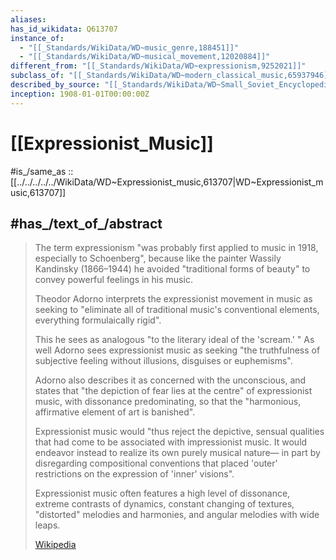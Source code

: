 ```yaml
---
aliases:
has_id_wikidata: Q613707
instance_of:
  - "[[_Standards/WikiData/WD~music_genre,188451]]"
  - "[[_Standards/WikiData/WD~musical_movement,12020884]]"
different_from: "[[_Standards/WikiData/WD~expressionism,9252021]]"
subclass_of: "[[_Standards/WikiData/WD~modern_classical_music,65937946]]"
described_by_source: "[[_Standards/WikiData/WD~Small_Soviet_Encyclopedia,66386517]]"
inception: 1908-01-01T00:00:00Z
---
```


# [[Expressionist_Music]] 

#is_/same_as :: [[../../../../../WikiData/WD~Expressionist_music,613707|WD~Expressionist_music,613707]] 

## #has_/text_of_/abstract 

> The term expressionism "was probably first applied to music in 1918, especially to Schoenberg", 
> because like the painter Wassily Kandinsky (1866–1944) he avoided "traditional forms of beauty" 
> to convey powerful feelings in his music. 
> 
> Theodor Adorno interprets the expressionist movement in music as 
> seeking to "eliminate all of traditional music's conventional elements, everything formulaically rigid". 
> 
> This he sees as analogous "to the literary ideal of the 'scream.' " 
> As well Adorno sees expressionist music as 
> seeking "the truthfulness of subjective feeling without illusions, disguises or euphemisms". 
> 
> Adorno also describes it as concerned with the unconscious, 
> and states that "the depiction of fear lies at the centre" of expressionist music, 
> with dissonance predominating, so that the "harmonious, affirmative element of art is banished". 
> 
> Expressionist music would "thus reject the depictive, sensual qualities 
> that had come to be associated with impressionist music. 
> It would endeavor instead to realize its own purely musical nature—
> in part by disregarding compositional conventions 
> that placed 'outer' restrictions on the expression of 'inner' visions".
>
> Expressionist music often features a high level of dissonance, extreme contrasts of dynamics, 
> constant changing of textures, "distorted" melodies and harmonies, and angular melodies with wide leaps.
>
> [Wikipedia](https://en.wikipedia.org/wiki/Expressionist%20music) 


